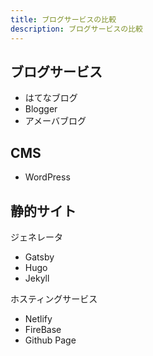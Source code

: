 ```yaml
---
title: ブログサービスの比較
description: ブログサービスの比較
---
```


## ブログサービス
- はてなブログ
- Blogger
- アメーバブログ

## CMS
- WordPress

## 静的サイト
ジェネレータ
- Gatsby
- Hugo
- Jekyll

ホスティングサービス
- Netlify
- FireBase
- Github Page